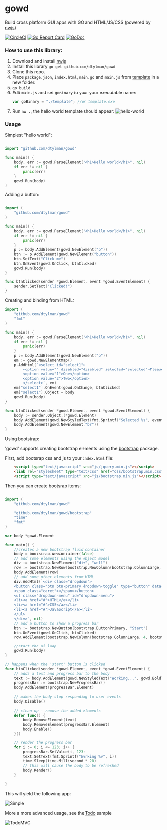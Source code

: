 # gowd

Build cross platform GUI apps with GO and HTML/JS/CSS (powered by [nwjs](https://nwjs.io/))

[![CircleCI](https://circleci.com/gh/dtylman/gowd.svg?style=svg)](https://circleci.com/gh/dtylman/gowd)
[![Go Report Card](https://goreportcard.com/badge/github.com/dtylman/gowd)](https://goreportcard.com/report/github.com/dtylman/gowd)
[![GoDoc](https://godoc.org/github.com/dtylman/gowd?status.svg)](http://godoc.org/github.com/dtylman/gowd)

### How to use this library:

1. Download and install [nwjs](https://nwjs.io/)
1. Install this library `go get github.com/dtylman/gowd`
1. Clone this repo.
1. Place `package.json`, `index.html`, `main.go` and `main.js` from [template](cmd/template/) in a new folder. 
1. `go build`
1. Edit `main.js` and set `goBinary` to your your executable name:
    ```javascript
    var goBinary = "./template"; //or template.exe
    ```
1. Run `nw .`, the hello world template should appear:
![hello-world](cmd/template/hello-world.png)

### Usage

Simplest "hello world":
```go

import "github.com/dtylman/gowd"

func main() {
	body, err := gowd.ParseElement("<h1>Hello world</h1>", nil)
	if err != nil {
		panic(err)
	}
	gowd.Run(body)
}

```

Adding a button:

```go

import (
	"github.com/dtylman/gowd"
)

func main() {
	body, err := gowd.ParseElement("<h1>Hello world</h1>", nil)
	if err != nil {
		panic(err)
	}
	p := body.AddElement(gowd.NewElement("p"))
	btn := p.AddElement(gowd.NewElement("button"))
	btn.SetText("Click me")
	btn.OnEvent(gowd.OnClick, btnClicked)
	gowd.Run(body)
}

func btnClicked(sender *gowd.Element, event *gowd.EventElement) {
	sender.SetText("Clicked!")
}
```

Creating and binding from HTML:
```go
import (
	"github.com/dtylman/gowd"
	"fmt"
)

func main() {
	body, err := gowd.ParseElement("<h1>Hello world</h1>", nil)
	if err != nil {
		panic(err)
	}
	p := body.AddElement(gowd.NewElement("p"))
	em := gowd.NewElementMap()
	p.AddHtml(`<select id="select1">
		<option value="" disabled="disabled" selected="selected">Please select a name</option>
		<option value="1">One</option>
		<option value="2">Two</option>
		</select>`, em)
	em["select1"].OnEvent(gowd.OnChange, btnClicked)
	em["select1"].Object = body
	gowd.Run(body)
}

func btnClicked(sender *gowd.Element, event *gowd.EventElement) {
	body := sender.Object.(*gowd.Element)
	body.AddElement(gowd.NewStyledText(fmt.Sprintf("Selected %s", event.GetValue()), gowd.BoldText))
	body.AddElement(gowd.NewElement("br"))
}
```

Using bootstrap:

'gowd' supports creating bootstrap elements using the [bootstrap](bootstrap/) package.

First, add bootsrap css and js to your `index.html` file:
```html
    <script type="text/javascript" src="js/jquery.min.js"></script>
    <link rel="stylesheet" type="text/css" href="css/bootstrap.min.css"/>
    <script type="text/javascript" src="js/bootstrap.min.js"></script>
```

Then you can create bootsrap items:

```go

import (
	"github.com/dtylman/gowd"

	"github.com/dtylman/gowd/bootstrap"
	"time"
	"fmt"
)

var body *gowd.Element

func main() {
	//creates a new bootstrap fluid container
	body = bootstrap.NewContainer(false)
	// add some elements using the object model
	div := bootstrap.NewElement("div", "well")
	row := bootstrap.NewRow(bootstrap.NewColumn(bootstrap.ColumnLarge, 6, div))
	body.AddElement(row)
	// add some other elements from HTML
	div.AddHtml(`<div class="dropdown">
	<button class="btn btn-primary dropdown-toggle" type="button" data-toggle="dropdown">Dropdown Example
	<span class="caret"></span></button>
	<ul class="dropdown-menu" id="dropdown-menu">
	<li><a href="#">HTML</a></li>
	<li><a href="#">CSS</a></li>
	<li><a href="#">JavaScript</a></li>
	</ul>
	</div>`, nil)
	// add a button to show a progress bar
	btn := bootstrap.NewButton(bootstrap.ButtonPrimary, "Start")
	btn.OnEvent(gowd.OnClick, btnClicked)
	row.AddElement(bootstrap.NewColumn(bootstrap.ColumnLarge, 4, bootstrap.NewElement("div", "well", btn)))

	//start the ui loop
	gowd.Run(body)
}

// happens when the 'start' button is clicked
func btnClicked(sender *gowd.Element, event *gowd.EventElement) {
	// adds a text and progress bar to the body 
	text := body.AddElement(gowd.NewStyledText("Working...", gowd.BoldText))
	progressBar := bootstrap.NewProgressBar()
	body.AddElement(progressBar.Element)
	
	// makes the body stop responding to user events
	body.Disable()
	
	// clean up - remove the added elements
	defer func() {
		body.RemoveElement(text)
		body.RemoveElement(progressBar.Element)
		body.Enable()
	}()

	// render the progress bar
	for i := 0; i <= 123; i++ {
		progressBar.SetValue(i, 123)
		text.SetText(fmt.Sprintf("Working %v", i))
		time.Sleep(time.Millisecond * 20)
		// this will cause the body to be refreshed
		body.Render()
	}

}
```

This will yield the following app:

![Simple](docs/template.gif)

More a more advanced usage, see the [Todo](cmd/todomvc/readme.md) sample

![TodoMVC](docs/todomvc.gif)

